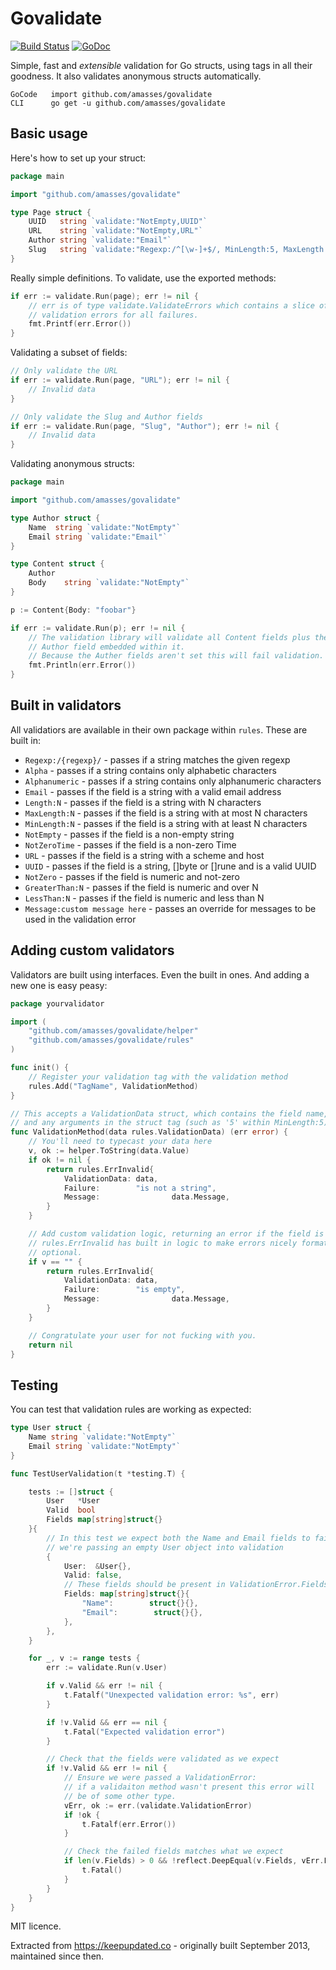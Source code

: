 Govalidate
=========

[![Build Status](https://travis-ci.org/amasses/govalidate.svg?branch=master)](https://travis-ci.org/amasses/govalidate)
[![GoDoc](https://godoc.org/github.com/amasses/govalidate?status.svg)](https://godoc.org/github.com/amasses/govalidate)

Simple, fast and *extensible* validation for Go structs, using tags in all their
goodness. It also validates anonymous structs automatically.

```
GoCode   import github.com/amasses/govalidate
CLI      go get -u github.com/amasses/govalidate
```

## Basic usage

Here's how to set up your struct:

```go
package main

import "github.com/amasses/govalidate"

type Page struct {
	UUID   string `validate:"NotEmpty,UUID"`
	URL    string `validate:"NotEmpty,URL"`
	Author string `validate:"Email"`
	Slug   string `validate:"Regexp:/^[\w-]+$/, MinLength:5, MaxLength:100 Message:Please ensure the slug is alpha-numeric only (e.g. my-slug-here)"`
}
```
Really simple definitions. To validate, use the exported methods:

```go
if err := validate.Run(page); err != nil {
	// err is of type validate.ValidateErrors which contains a slice of
	// validation errors for all failures.
	fmt.Printf(err.Error())
}
```

Validating a subset of fields:

```go
// Only validate the URL
if err := validate.Run(page, "URL"); err != nil {
	// Invalid data
}

// Only validate the Slug and Author fields
if err := validate.Run(page, "Slug", "Author"); err != nil {
	// Invalid data
}
```

Validating anonymous structs:

```go
package main

import "github.com/amasses/govalidate"

type Author struct {
	Name  string `validate:"NotEmpty"`
	Email string `validate:"Email"`
}

type Content struct {
	Author
	Body    string `validate:"NotEmpty"`
}

p := Content{Body: "foobar"}

if err := validate.Run(p); err != nil {
	// The validation library will validate all Content fields plus the anonymous
 	// Author field embedded within it.
	// Because the Auther fields aren't set this will fail validation.
	fmt.Println(err.Error())
}
```

## Built in validators

All validatiors are available in their own package within `rules`. These are
built in:

- `Regexp:/{regexp}/` - passes if a string matches the given regexp
- `Alpha` - passes if a string contains only alphabetic characters
- `Alphanumeric` - passes if a string contains only alphanumeric characters
- `Email` - passes if the field is a string with a valid email address
- `Length:N` - passes if the field is a string with N characters
- `MaxLength:N` - passes if the field is a string with at most N characters
- `MinLength:N` - passes if the field is a string with at least N characters
- `NotEmpty` - passes if the field is a non-empty string
- `NotZeroTime` - passes if the field is a non-zero Time
- `URL` - passes if the field is a string with a scheme and host
- `UUID` - passes if the field is a string, []byte or []rune and is a valid UUID
- `NotZero` - passes if the field is numeric and not-zero
- `GreaterThan:N` - passes if the field is numeric and over N
- `LessThan:N` - passes if the field is numeric and less than N
- `Message:custom message here` - passes an override for messages to be used in the validation error

## Adding custom validators

Validators are built using interfaces. Even the built in ones. And adding a new
one is easy peasy:

```go
package yourvalidator

import (
	"github.com/amasses/govalidate/helper"
	"github.com/amasses/govalidate/rules"
)

func init() {
	// Register your validation tag with the validation method
	rules.Add("TagName", ValidationMethod)
}

// This accepts a ValidationData struct, which contains the field name, value
// and any arguments in the struct tag (such as '5' within MinLength:5)
func ValidationMethod(data rules.ValidationData) (err error) {
	// You'll need to typecast your data here
	v, ok := helper.ToString(data.Value)
	if ok != nil {
		return rules.ErrInvalid{
			ValidationData: data,
			Failure:        "is not a string",
			Message: 				data.Message,
		}
	}

	// Add custom validation logic, returning an error if the field is invalid.
	// rules.ErrInvalid has built in logic to make errors nicely formatted. It's
	// optional.
	if v == "" {
		return rules.ErrInvalid{
			ValidationData: data,
			Failure:        "is empty",
			Message: 				data.Message,
		}
	}

	// Congratulate your user for not fucking with you.
	return nil
}
```

## Testing

You can test that validation rules are working as expected:

```go
type User struct {
	Name string `validate:"NotEmpty"`
	Email string `validate:"NotEmpty"`
}

func TestUserValidation(t *testing.T) {

    tests := []struct {
        User   *User
        Valid  bool
        Fields map[string]struct{}
    }{
		// In this test we expect both the Name and Email fields to fail validation:
		// we're passing an empty User object into validation
        {
            User:  &User{},
            Valid: false,
			// These fields should be present in ValidationError.Fields as failures
            Fields: map[string]struct{}{
                "Name":        struct{}{},
                "Email":        struct{}{},
            },
        },
    }

    for _, v := range tests {
        err := validate.Run(v.User)

        if v.Valid && err != nil {
            t.Fatalf("Unexpected validation error: %s", err)
        }

        if !v.Valid && err == nil {
            t.Fatal("Expected validation error")
        }

		// Check that the fields were validated as we expect
        if !v.Valid && err != nil {
			// Ensure we were passed a ValidationError:
			// if a validaiton method wasn't present this error will
			// be of some other type.
            vErr, ok := err.(validate.ValidationError)
            if !ok {
                t.Fatalf(err.Error())
            }

			// Check the failed fields matches what we expect
            if len(v.Fields) > 0 && !reflect.DeepEqual(v.Fields, vErr.Fields) {
                t.Fatal()
            }
        }
    }
}
```

MIT licence.

Extracted from https://keepupdated.co - originally built September 2013,
maintained since then.
